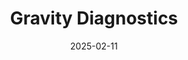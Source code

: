 ---  
layout: startup_page  
title: "Gravity Diagnostics"  
id: "gravitydiagnostics.com"  
permalink: "/gravitydiagnosticsgravitydiagnostics.com02112025/"  
website: "https://gravitydiagnostics.com/"  
funding_round: ""  
funding_amount: "$5M"  
investors: "Advantage Capital, Community Development Venture Capital Alliance"  
about: "Gravity Diagnostics is a clinical laboratory providing innovative testing solutions in toxicology, pharmacogenetics, infectious and upper respiratory diseases, blood diagnostics, and COVID-19 testing. They aim to enhance their state-of-the-art facility, expand service offerings, and support new product development."  
markets: "Healthtech"  
hq: "Covington, Kentucky, United States"  
founded_year: "2016"  
linkedin: "https://www.linkedin.com/company/gravity-diagnostics"  
twitter: "https://twitter.com/GravityCLIALab"  
instagram: ""  
facebook: "https://www.facebook.com/gravitydiagnostics/"  
crunchbase: "https://www.crunchbase.com/organization/gravity-diagnostics"  
pitchbook: "https://pitchbook.com/profiles/company/319389-40"  

date_display: "11-Feb-2025"  
date: "2025-02-11"

# SEO Optimization  
meta_title: "Gravity Diagnostics -  Funding ($5M)"  
meta_description: "Gravity Diagnostics, Gravity Diagnostics is a clinical laboratory providing innovative testing solutions in toxicology, pharmacogenetics, infectious and upper respiratory ..."  
meta_keywords: "Gravity Diagnostics, Healthtech,  funding"  
canonical_url: "https://startup.projectstartups.com/gravitydiagnosticsgravitydiagnostics.com02112025/"  
---
